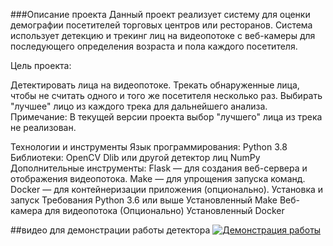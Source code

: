 ###Описание проекта
Данный проект реализует систему для оценки демографии посетителей торговых центров или ресторанов. Система использует детекцию и трекинг лиц на видеопотоке с веб-камеры для последующего определения возраста и пола каждого посетителя.

Цель проекта:

Детектировать лица на видеопотоке.
Трекать обнаруженные лица, чтобы не считать одного и того же посетителя несколько раз.
Выбирать "лучшее" лицо из каждого трека для дальнейшего анализа.
Примечание: В текущей версии проекта выбор "лучшего" лица из трека не реализован.

Технологии и инструменты
Язык программирования: Python 3.8
Библиотеки:
OpenCV
Dlib или другой детектор лиц
NumPy
Дополнительные инструменты:
Flask — для создания веб-сервера и отображения видеопотока.
Make — для упрощения запуска команд.
Docker — для контейнеризации приложения (опционально).
Установка и запуск
Требования
Python 3.6 или выше
Установленный Make
Веб-камера для видеопотока
(Опционально) Установленный Docker


##видео для демонстрации работы детектора
[![Демонстрация работы](https://img.youtube.com/vi/SX_3p-AKz1o/0.jpg)](https://youtube.com/shorts/SX_3p-AKz1o)
